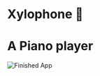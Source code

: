 
# Xylophone 🎹


# A Piano player

![Finished App](https://github.com/londonappbrewery/Images/blob/master/xylophone-flutter.png)
